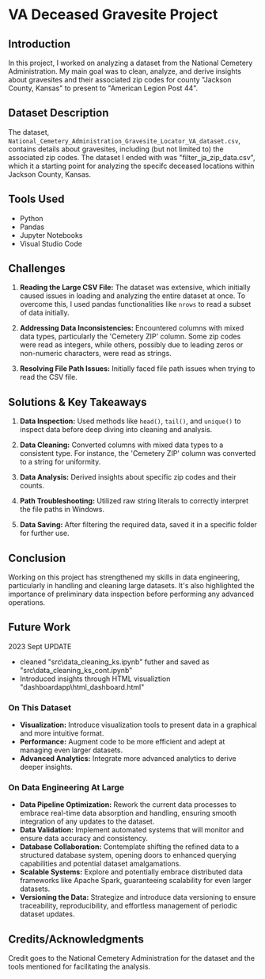 
# VA Deceased Gravesite Project

## Introduction

In this project, I worked on analyzing a dataset from the National Cemetery Administration. My main goal was to clean, analyze, and derive insights about gravesites and their associated zip codes for county "Jackson County, Kansas" to present to "American Legion Post 44".

## Dataset Description

The dataset, `National_Cemetery_Administration_Gravesite_Locator_VA_dataset.csv`, contains details about gravesites, including (but not limited to) the associated zip codes. The dataset I ended with was "filter_ja_zip_data.csv", which it a starting point for analyzing the specifc deceased locations within Jackson County, Kansas.

## Tools Used

- Python
- Pandas
- Jupyter Notebooks
- Visual Studio Code

## Challenges

1. **Reading the Large CSV File:** The dataset was extensive, which initially caused issues in loading and analyzing the entire dataset at once. To overcome this, I used pandas functionalities like `nrows` to read a subset of data initially.

2. **Addressing Data Inconsistencies:** Encountered columns with mixed data types, particularly the 'Cemetery ZIP' column. Some zip codes were read as integers, while others, possibly due to leading zeros or non-numeric characters, were read as strings.

3. **Resolving File Path Issues:** Initially faced file path issues when trying to read the CSV file.

## Solutions & Key Takeaways

1. **Data Inspection:** Used methods like `head()`, `tail()`, and `unique()` to inspect data before deep diving into cleaning and analysis.

2. **Data Cleaning:** Converted columns with mixed data types to a consistent type. For instance, the 'Cemetery ZIP' column was converted to a string for uniformity.

3. **Data Analysis:** Derived insights about specific zip codes and their counts.

4. **Path Troubleshooting:** Utilized raw string literals to correctly interpret the file paths in Windows.

5. **Data Saving:** After filtering the required data, saved it in a specific folder for further use.

## Conclusion

Working on this project has strengthened my skills in data engineering, particularly in handling and cleaning large datasets. It's also highlighted the importance of preliminary data inspection before performing any advanced operations.

## Future Work
2023 Sept UPDATE
 - cleaned "src\data_cleaning_ks.ipynb" futher and saved as "src\data_cleaning_ks_cont.ipynb"
 - Introduced insights through HTML visualiztion "dashboardapp\html_dashboard.html"

### On This Dataset
- **Visualization:** Introduce visualization tools to present data in a graphical and more intuitive format.
- **Performance:** Augment code to be more efficient and adept at managing even larger datasets.
- **Advanced Analytics:** Integrate more advanced analytics to derive deeper insights.

### On Data Engineering At Large
- **Data Pipeline Optimization:** Rework the current data processes to embrace real-time data absorption and handling, ensuring smooth integration of any updates to the dataset.
- **Data Validation:** Implement automated systems that will monitor and ensure data accuracy and consistency.
- **Database Collaboration:** Contemplate shifting the refined data to a structured database system, opening doors to enhanced querying capabilities and potential dataset amalgamations.
- **Scalable Systems:** Explore and potentially embrace distributed data frameworks like Apache Spark, guaranteeing scalability for even larger datasets.
- **Versioning the Data:** Strategize and introduce data versioning to ensure traceability, reproducibility, and effortless management of periodic dataset updates.

## Credits/Acknowledgments
Credit goes to the National Cemetery Administration for the dataset and the tools mentioned for facilitating the analysis.
